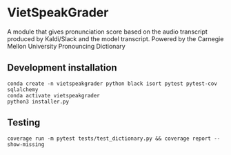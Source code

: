 # VietSpeakGrader
A module that gives pronunciation score based on the audio transcript produced by Kaldi/Slack and the model transcript. Powered by the Carnegie Mellon University Pronouncing Dictionary

## Development installation
```
conda create -n vietspeakgrader python black isort pytest pytest-cov sqlalchemy
conda activate vietspeakgrader
python3 installer.py
```

## Testing
```
coverage run -m pytest tests/test_dictionary.py && coverage report --show-missing
```